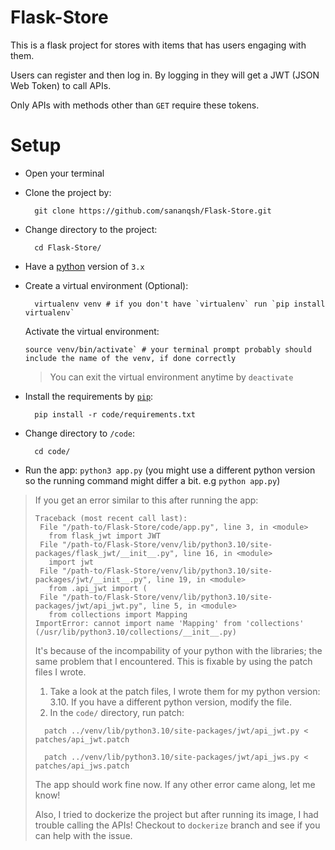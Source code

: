 # Flask-Store
This is a flask project for stores with items that has users engaging with them.

Users can register and then log in. By logging in they will get a JWT (JSON Web Token) to call APIs.

Only APIs with methods other than `GET` require these tokens.

# Setup
- Open your terminal
- Clone the project by:
  ```
    git clone https://github.com/sananqsh/Flask-Store.git
  ```
- Change directory to the project:
  ```
    cd Flask-Store/
  ```
- Have a [python](https://www.python.org/downloads/) version of `3.x`
- Create a virtual environment (Optional):
    ```
      virtualenv venv # if you don't have `virtualenv` run `pip install virtualenv`
    ```
    Activate the virtual environment:
    ```
    source venv/bin/activate` # your terminal prompt probably should include the name of the venv, if done correctly
    ```
    > You can exit the virtual environment anytime by `deactivate`

- Install the requirements by [`pip`](https://pip.pypa.io/en/stable/installation):
  ```
    pip install -r code/requirements.txt
  ```
- Change directory to `/code`:
  ```
    cd code/
  ```
- Run the app: `python3 app.py` (you might use a different python version so the running command might differ a bit. e.g `python app.py`)
> If you get an error similar to this after running the app:
> ```
> Traceback (most recent call last):                                                                                                                                                                         
>  File "/path-to/Flask-Store/code/app.py", line 3, in <module>                                                                                                                      
>    from flask_jwt import JWT                                                                                                                                                                              
>  File "/path-to/Flask-Store/venv/lib/python3.10/site-packages/flask_jwt/__init__.py", line 16, in <module>                                                                         
>    import jwt                                                                                                                                                                                             
>  File "/path-to/Flask-Store/venv/lib/python3.10/site-packages/jwt/__init__.py", line 19, in <module>                                                                               
>    from .api_jwt import (                                                                                                                                                                                 
>  File "/path-to/Flask-Store/venv/lib/python3.10/site-packages/jwt/api_jwt.py", line 5, in <module>                                                                                 
>    from collections import Mapping
> ImportError: cannot import name 'Mapping' from 'collections' (/usr/lib/python3.10/collections/__init__.py)
> ```  
> It's because of the incompability of your python with the libraries; the same problem that I encountered.
> This is fixable by using the patch files I wrote.
> 1. Take a look at the patch files, I wrote them for my python version: 3.10. If you have a different python version, modify the file.
> 2. In the `code/` directory, run patch:
>   ```
>     patch ../venv/lib/python3.10/site-packages/jwt/api_jwt.py < patches/api_jwt.patch
>   ```
>   ```
>     patch ../venv/lib/python3.10/site-packages/jwt/api_jws.py < patches/api_jws.patch
>   ```
> The app should work fine now. If any other error came along, let me know!
>
> Also, I tried to dockerize the project but after running its image, I had trouble calling the APIs! Checkout to `dockerize` branch and see if you can help with the issue.
